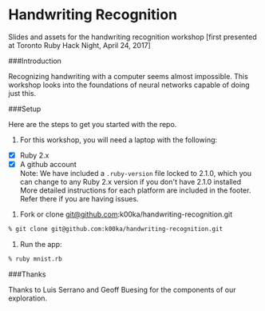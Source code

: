 Handwriting Recognition
============

Slides and assets for the handwriting recognition workshop [first presented at Toronto Ruby Hack Night, April 24, 2017]

###Introduction

Recognizing handwriting with a computer seems almost impossible. This workshop looks into the foundations of neural networks capable of doing just this.

###Setup

Here are the steps to get you started with the repo.

1. For this workshop, you will need a laptop with the following:
  - [x] Ruby 2.x  
  - [x] A github account  
  Note: We have included a ``.ruby-version`` file locked to 2.1.0, which you can change to any Ruby 2.x version if you don't have 2.1.0 installed  
  More detailed instructions for each platform are included in the footer. Refer there if you are having issues.

1. Fork or clone git@github.com:k00ka/handwriting-recognition.git 
  ```sh
  % git clone git@github.com:k00ka/handwriting-recognition.git
  ```
1. Run the app:
  ```sh
  % ruby mnist.rb
  ```

###Thanks

Thanks to Luis Serrano and Geoff Buesing for the components of our exploration.
